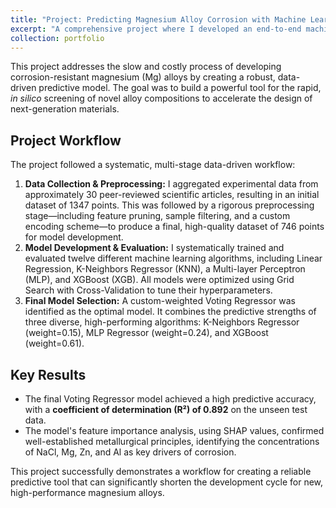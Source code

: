 ```yaml
---
title: "Project: Predicting Magnesium Alloy Corrosion with Machine Learning"
excerpt: "A comprehensive project where I developed an end-to-end machine learning workflow to predict the corrosion rate of magnesium alloys, achieving a predictive accuracy (R²) of 0.892."
collection: portfolio
---
```


This project addresses the slow and costly process of developing corrosion-resistant magnesium (Mg) alloys by creating a robust, data-driven predictive model. The goal was to build a powerful tool for the rapid, *in silico* screening of novel alloy compositions to accelerate the design of next-generation materials.

## Project Workflow

The project followed a systematic, multi-stage data-driven workflow:

1.  **Data Collection & Preprocessing:** I aggregated experimental data from approximately 30 peer-reviewed scientific articles, resulting in an initial dataset of 1347 points. This was followed by a rigorous preprocessing stage—including feature pruning, sample filtering, and a custom encoding scheme—to produce a final, high-quality dataset of 746 points for model development. 
2.  **Model Development & Evaluation:** I systematically trained and evaluated twelve different machine learning algorithms, including Linear Regression, K-Neighbors Regressor (KNN), a Multi-layer Perceptron (MLP), and XGBoost (XGB). All models were optimized using Grid Search with Cross-Validation to tune their hyperparameters.
3.  **Final Model Selection:** A custom-weighted Voting Regressor was identified as the optimal model. It combines the predictive strengths of three diverse, high-performing algorithms: K-Neighbors Regressor (weight=0.15), MLP Regressor (weight=0.24), and XGBoost (weight=0.61).

## Key Results

* The final Voting Regressor model achieved a high predictive accuracy, with a **coefficient of determination (R²) of 0.892** on the unseen test data. 
* The model's feature importance analysis, using SHAP values, confirmed well-established metallurgical principles, identifying the concentrations of NaCl, Mg, Zn, and Al as key drivers of corrosion.

This project successfully demonstrates a workflow for creating a reliable predictive tool that can significantly shorten the development cycle for new, high-performance magnesium alloys. 
